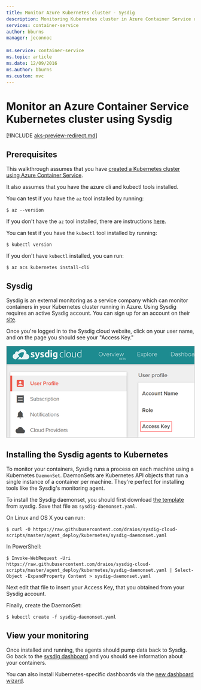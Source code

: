 ```yaml
---
title: Monitor Azure Kubernetes cluster - Sysdig
description: Monitoring Kubernetes cluster in Azure Container Service using Sysdig
services: container-service
author: bburns
manager: jeconnoc

ms.service: container-service
ms.topic: article
ms.date: 12/09/2016
ms.author: bburns
ms.custom: mvc
---
```


# Monitor an Azure Container Service Kubernetes cluster using Sysdig

[!INCLUDE [aks-preview-redirect.md](../../../includes/aks-preview-redirect.md)]

## Prerequisites
This walkthrough assumes that you have [created a Kubernetes cluster using Azure Container Service](container-service-kubernetes-walkthrough.md).

It also assumes that you have the azure cli and kubectl tools installed.

You can test if you have the `az` tool installed by running:

```console
$ az --version
```

If you don't have the `az` tool installed, there are instructions [here](https://github.com/azure/azure-cli#installation).

You can test if you have the `kubectl` tool installed by running:

```console
$ kubectl version
```

If you don't have `kubectl` installed, you can run:

```console
$ az acs kubernetes install-cli
```

## Sysdig
Sysdig is an external monitoring as a service company which can monitor containers in your Kubernetes
cluster running in Azure. Using Sysdig requires an active Sysdig account.
You can sign up for an account on their [site](https://app.sysdigcloud.com).

Once you're logged in to the Sysdig cloud website, click on your user name, and on the page you should 
see your "Access Key." 

![Sysdig API key](./media/container-service-kubernetes-sysdig/sysdig2.png)

## Installing the Sysdig agents to Kubernetes
To monitor your containers, Sysdig runs a process on each machine using a Kubernetes `DaemonSet`.
DaemonSets are Kubernetes API objects that run a single instance of a container per machine.
They're perfect for installing tools like the Sysdig's monitoring agent.

To install the Sysdig daemonset, you should first download [the template](https://raw.githubusercontent.com/draios/sysdig-cloud-scripts/master/agent_deploy/kubernetes/sysdig-daemonset.yaml) 
from sysdig. Save that file as `sysdig-daemonset.yaml`.

On Linux and OS X you can run:

```console
$ curl -O https://raw.githubusercontent.com/draios/sysdig-cloud-scripts/master/agent_deploy/kubernetes/sysdig-daemonset.yaml
```

In PowerShell:

```console
$ Invoke-WebRequest -Uri https://raw.githubusercontent.com/draios/sysdig-cloud-scripts/master/agent_deploy/kubernetes/sysdig-daemonset.yaml | Select-Object -ExpandProperty Content > sysdig-daemonset.yaml
```

Next edit that file to insert your Access Key, that you obtained from your Sysdig account.

Finally, create the DaemonSet:

```console
$ kubectl create -f sysdig-daemonset.yaml
```

## View your monitoring
Once installed and running, the agents should pump data back to Sysdig.  Go back to the
[sysdig dashboard](https://app.sysdigcloud.com) and you should see information about your
containers.

You can also install Kubernetes-specific dashboards via the
[new dashboard wizard](https://app.sysdigcloud.com/#/dashboards/new).
